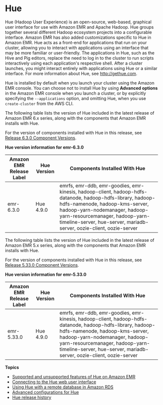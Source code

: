 # Hue<a name="emr-hue"></a>

Hue \(Hadoop User Experience\) is an open\-source, web\-based, graphical user interface for use with Amazon EMR and Apache Hadoop\. Hue groups together several different Hadoop ecosystem projects into a configurable interface\. Amazon EMR has also added customizations specific to Hue in Amazon EMR\. Hue acts as a front\-end for applications that run on your cluster, allowing you to interact with applications using an interface that may be more familiar or user\-friendly\. The applications in Hue, such as the Hive and Pig editors, replace the need to log in to the cluster to run scripts interactively using each application's respective shell\. After a cluster launches, you might interact entirely with applications using Hue or a similar interface\. For more information about Hue, see [http://gethue\.com](http://gethue.com)\.

Hue is installed by default when you launch your cluster using the Amazon EMR console\. You can choose not to install Hue by using **Advanced options** in the Amazon EMR console when you launch a cluster, or by explicitly specifying the `--applications` option, and omitting Hue, when you use `create-cluster` from the AWS CLI\.

The following table lists the version of Hue included in the latest release of Amazon EMR 6\.x series, along with the components that Amazon EMR installs with Hue\.

For the version of components installed with Hue in this release, see [Release 6\.3\.0 Component Versions](emr-release-6x.md#emr-630-release)\.


**Hue version information for emr\-6\.3\.0**  

| Amazon EMR Release Label | Hue Version | Components Installed With Hue | 
| --- | --- | --- | 
| emr\-6\.3\.0 | Hue 4\.9\.0 | emrfs, emr\-ddb, emr\-goodies, emr\-kinesis, hadoop\-client, hadoop\-hdfs\-datanode, hadoop\-hdfs\-library, hadoop\-hdfs\-namenode, hadoop\-kms\-server, hadoop\-yarn\-nodemanager, hadoop\-yarn\-resourcemanager, hadoop\-yarn\-timeline\-server, hue\-server, mariadb\-server, oozie\-client, oozie\-server | 

The following table lists the version of Hue included in the latest release of Amazon EMR 5\.x series, along with the components that Amazon EMR installs with Hue\.

For the version of components installed with Hue in this release, see [Release 5\.33\.0 Component Versions](emr-release-5x.md#emr-5330-release)\.


**Hue version information for emr\-5\.33\.0**  

| Amazon EMR Release Label | Hue Version | Components Installed With Hue | 
| --- | --- | --- | 
| emr\-5\.33\.0 | Hue 4\.9\.0 | emrfs, emr\-ddb, emr\-goodies, emr\-kinesis, hadoop\-client, hadoop\-hdfs\-datanode, hadoop\-hdfs\-library, hadoop\-hdfs\-namenode, hadoop\-kms\-server, hadoop\-yarn\-nodemanager, hadoop\-yarn\-resourcemanager, hadoop\-yarn\-timeline\-server, hue\-server, mariadb\-server, oozie\-client, oozie\-server | 

**Topics**
+ [Supported and unsupported features of Hue on Amazon EMR](emr-hue-supported-features.md)
+ [Connecting to the Hue web user interface](accessing-hue.md)
+ [Using Hue with a remote database in Amazon RDS](hue-rds.md)
+ [Advanced configurations for Hue](advanced-configurations.md)
+ [Hue release history](Hue-release-history.md)